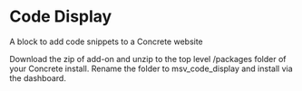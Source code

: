 # Code Display
A block to add code snippets to a Concrete website

Download the zip of add-on and unzip to the top level /packages folder of your Concrete install. Rename the folder to msv_code_display and install via the dashboard.

